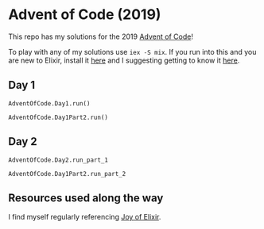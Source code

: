 # Advent of Code (2019)

This repo has my solutions for the 2019 [Advent of Code](https://adventofcode.com/)!

To play with any of my solutions use `iex -S mix`. If you run into this and you are new to Elixir, install it [here](https://elixir-lang.org/install.html) and I suggesting getting to know it [here](https://joyofelixir.com/).

## Day 1

`AdventOfCode.Day1.run()`

`AdventOfCode.Day1Part2.run()`

## Day 2

`AdventOfCode.Day2.run_part_1`

`AdventOfCode.Day1Part2.run_part_2`

## Resources used along the way

I find myself regularly referencing [Joy of Elixir](https://joyofelixir.com/11-files/).
